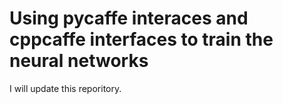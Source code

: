 # Using pycaffe interaces and cppcaffe interfaces to train the neural networks
I will update this reporitory.
